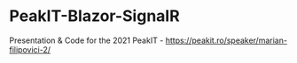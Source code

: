 # PeakIT-Blazor-SignalR
Presentation &amp; Code for the 2021 PeakIT - https://peakit.ro/speaker/marian-filipovici-2/
